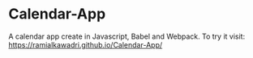 # Calendar-App

A calendar app create in Javascript, Babel and Webpack. To try it visit: https://ramialkawadri.github.io/Calendar-App/
